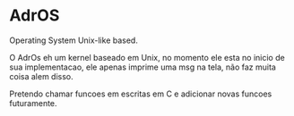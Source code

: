 # AdrOS
Operating System Unix-like based.

O AdrOs eh um kernel baseado em Unix, no momento ele esta no inicio de sua implementacao, ele apenas imprime uma msg na tela, não faz muita coisa alem disso.

Pretendo chamar funcoes em escritas em C e adicionar novas funcoes futuramente.


